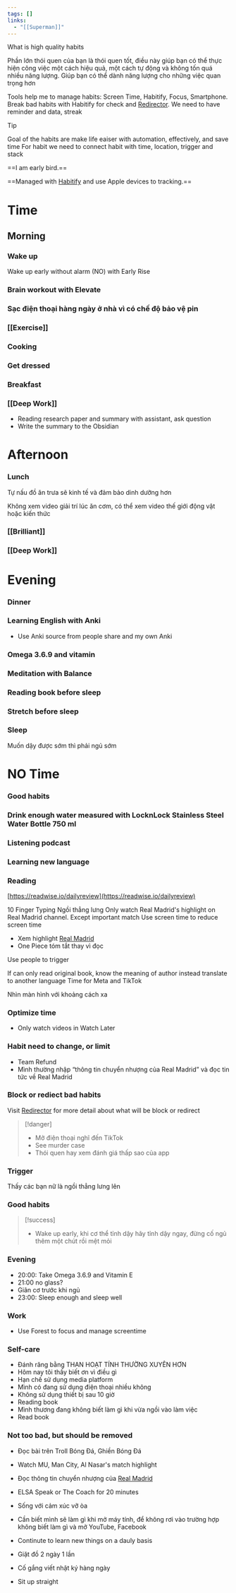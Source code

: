 ```yaml
---
tags: []
links:
  - "[[Superman]]"
---
```

What is high quality habits

Phần lớn thói quen của bạn là thói quen tốt, điều này giúp bạn có thể thực hiện công việc một cách hiệu quả, một cách tự động và không tốn quá nhiều năng lượng. Giúp bạn có thể dành năng lượng cho những việc quan trọng hơn

Tools help me to manage habits: Screen Time, Habitify, Focus, Smartphone. Break bad habits with Habitify for check and [Redirector](Google.md#Redirector). We need to have reminder and data, streak

> [!tip] 
> Goal of the habits are make life eaiser with automation, effectively, and save time
> For habit we need to connect habit with time, location, trigger and stack

==I am early bird.==

==Managed with [Habitify](Habitify.md) and use Apple devices to tracking.==


# Time

## Morning

### Wake up

Wake up early without alarm (NO) with Early Rise

### Brain workout with Elevate

### Sạc điện thoại hàng ngày ở nhà vì có chế độ bảo vệ pin
### [[Exercise]]

### Cooking

### Get dressed
### Breakfast

### [[Deep Work]]

- Reading research paper and summary with assistant, ask question
- Write the summary to the Obsidian

# Afternoon

### Lunch

Tự nấu đồ ăn trưa sẽ kinh tế và đảm bảo dinh dưỡng hơn

Không xem video giải trí lúc ăn cơm, có thể xem video thế giới động vật hoặc kiến thức

### [[Brilliant]]

### [[Deep Work]]

# Evening

### Dinner

### Learning English with Anki

- Use Anki source from people share and my own Anki

### Omega 3.6.9 and vitamin

### Meditation with Balance

### Reading book before sleep

### Stretch before sleep

### Sleep

Muốn dậy được sớm thì phải ngủ sớm

# NO Time

### Good habits

### Drink enough water measured with LocknLock Stainless Steel Water Bottle 750 ml

### Listening podcast
### Learning new language

### Reading

[https://readwise.io/dailyreview](https://readwise.io/dailyreview)

10 Finger Typing
Ngồi thẳng lưng
Only watch Real Madrid's highlight on Real Madrid channel. Except important match
Use screen time to reduce screen time
- Xem highlight [Real Madrid](Real%20Madrid.md) 
- One Piece tóm tắt thay vì đọc

Use people to trigger

If can only read original book, know the meaning of author instead translate to another language
Time for Meta and TikTok

Nhìn màn hình với khoảng cách xa

### Optimize time

- Only watch videos in Watch Later

### Habit need to change, or limit

- Team Refund
- Mình thường nhập “thông tin chuyển nhượng của Real Madrid” và đọc tin tức về Real Madrid

### Block or rediect bad habits

Visit [Redirector](Google.md#Redirector) for more detail about what will be block or redirect

> [!danger]
> - Mở điện thoại nghĩ đến TikTok
> - See murder case
> - Thói quen hay xem đánh giá thấp sao của app

### Trigger

Thấy các bạn nữ là ngồi thẳng lưng lên

### Good habits

> [!success]
> - Wake up early, khi cơ thể tỉnh dậy hãy tỉnh dậy ngay, đừng cố ngủ thêm một chút rồi mệt mỏi

### Evening

- 20:00: Take Omega 3.6.9 and Vitamin E
- 21:00 no glass?
- Giãn cơ trước khi ngủ
- 23:00: Sleep enough and sleep well

### Work

- Use Forest to focus and manage screentime

### Self-care

- Đánh răng bằng THAN HOẠT TÍNH THƯỜNG XUYÊN HƠN
- Hôm nay tôi thấy biết ơn vì điều gì
- Hạn chế sử dụng media platform
- Mình có đang sử dụng điện thoại nhiều không
- Không sử dụng thiết bị sau 10 giờ
- Reading book
- Mình thương đang không biết làm gì khi vừa ngồi vào làm việc
- Read book

### Not too bad, but should be removed

- Đọc bài trên Troll Bóng Đá, Ghiền Bóng Đá
- Watch MU, Man City, Al Nasar's match highlight
- Đọc thông tin chuyển nhượng của [Real Madrid](Real%20Madrid.md) 

- ELSA Speak or The Coach for 20 minutes
- Sống với cảm xúc vỡ òa

- Cần biết mình sẽ làm gì khi mở máy tính, để không rơi vào trường hợp không biết làm gì và mở YouTube, Facebook
- Continute to learn new things on a dauly basis

- Giặt đồ 2 ngày 1 lần
- Cố gắng viết nhật ký hàng ngày

- Sit up straight